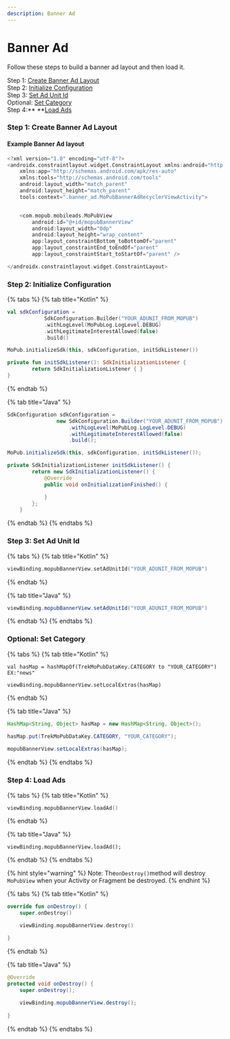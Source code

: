 ```yaml
---
description: Banner Ad
---
```


# Banner Ad

Follow these steps to build a banner ad layout and then load it.

Step 1: [Create Banner Ad Layout](banner-ad-layout.md#step-1-create-banner-ad-layout)\
Step 2: [Initialize Configuration](banner-ad-layout.md#step-2-initialize-configuration)\
Step 3: [Set Ad Unit Id](banner-ad-layout.md#step-3-set-ad-unit-id)\
Optional: [Set Category](banner-ad-layout.md#optional-set-category)\
Step 4:** **[Load Ads](banner-ad-layout.md#step-4-load-ads)

### Step 1: Create Banner Ad Layout

#### Example Banner Ad layout

```kotlin
<?xml version="1.0" encoding="utf-8"?>
<androidx.constraintlayout.widget.ConstraintLayout xmlns:android="http://schemas.android.com/apk/res/android"
    xmlns:app="http://schemas.android.com/apk/res-auto"
    xmlns:tools="http://schemas.android.com/tools"
    android:layout_width="match_parent"
    android:layout_height="match_parent"
    tools:context=".banner_ad.MoPubBannerAdRecyclerViewActivity">


    <com.mopub.mobileads.MoPubView
        android:id="@+id/mopubBannerView"
        android:layout_width="0dp"
        android:layout_height="wrap_content"
        app:layout_constraintBottom_toBottomOf="parent"
        app:layout_constraintEnd_toEndOf="parent"
        app:layout_constraintStart_toStartOf="parent" />

</androidx.constraintlayout.widget.ConstraintLayout>
```

### Step 2: Initialize Configuration

{% tabs %}
{% tab title="Kotlin" %}
```kotlin
val sdkConfiguration = 
            SdkConfiguration.Builder("YOUR_ADUNIT_FROM_MOPUB")
            .withLogLevel(MoPubLog.LogLevel.DEBUG)
            .withLegitimateInterestAllowed(false)
            .build()

MoPub.initializeSdk(this, sdkConfiguration, initSdkListener())

private fun initSdkListener(): SdkInitializationListener {
        return SdkInitializationListener { }
}

```
{% endtab %}

{% tab title="Java" %}
```java
SdkConfiguration sdkConfiguration =
                new SdkConfiguration.Builder("YOUR_ADUNIT_FROM_MOPUB")
                    .withLogLevel(MoPubLog.LogLevel.DEBUG)
                    .withLegitimateInterestAllowed(false)
                    .build();

MoPub.initializeSdk(this, sdkConfiguration, initSdkListener());

private SdkInitializationListener initSdkListener() {
        return new SdkInitializationListener() {
            @Override
            public void onInitializationFinished() {

            }
        };
    }
```
{% endtab %}
{% endtabs %}

### Step 3: Set Ad Unit Id

{% tabs %}
{% tab title="Kotlin" %}
```kotlin
viewBinding.mopubBannerView.setAdUnitId("YOUR_ADUNIT_FROM_MOPUB")
```
{% endtab %}

{% tab title="Java" %}
```java
viewBinding.mopubBannerView.setAdUnitId("YOUR_ADUNIT_FROM_MOPUB")
```
{% endtab %}
{% endtabs %}

### Optional: Set Category

{% tabs %}
{% tab title="Kotlin" %}
```
val hasMap = hashMapOf(TrekMoPubDataKey.CATEGORY to "YOUR_CATEGORY") EX:"news"
        
viewBinding.mopubBannerView.setLocalExtras(hasMap)
```
{% endtab %}

{% tab title="Java" %}
```java
HashMap<String, Object> hasMap = new HashMap<String, Object>();

hasMap.put(TrekMoPubDataKey.CATEGORY, "YOUR_CATEGORY");
        
mopubBannerView.setLocalExtras(hasMap);
```
{% endtab %}
{% endtabs %}

### Step 4: Load Ads

{% tabs %}
{% tab title="Kotlin" %}
```kotlin
viewBinding.mopubBannerView.loadAd()
```
{% endtab %}

{% tab title="Java" %}
```
viewBinding.mopubBannerView.loadAd();
```
{% endtab %}
{% endtabs %}

{% hint style="warning" %}
Note: The`onDestroy()`method will destroy `MoPubView` when your Activity or Fragment be destroyed.
{% endhint %}

{% tabs %}
{% tab title="Kotlin" %}
```kotlin
override fun onDestroy() {
    super.onDestroy()

    viewBinding.mopubBannerView.destroy()

}
```
{% endtab %}

{% tab title="Java" %}
```java
@Override
protected void onDestroy() {
    super.onDestroy();
    
    viewBinding.mopubBannerView.destroy();
    
}
```
{% endtab %}
{% endtabs %}
